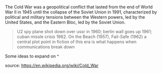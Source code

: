 The Cold War was a geopolitical conflict that lasted from the end of World War II in 1945 until the collapse of the Soviet Union in 1991, characterized by political and military tensions between the Western powers, led by the United States, and the Eastern Bloc, led by the Soviet Union.

>U2 spy plane shot down over ussr in 1960; berlin wall goes up 1961; cuban missle crisis 1962. On the Beach (1957), Fail-Safe (1962) a central plot point in fiction of this era is what happens when communications break down

Some ideas to expand on ^

source: https://en.wikipedia.org/wiki/Cold_War